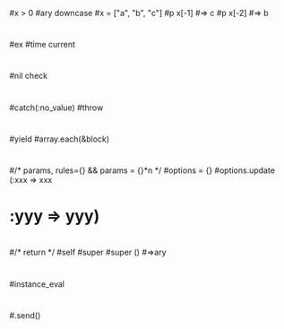 #x > 0 
#ary downcase
#x = ["a", "b", "c"]
#p x[-1] #=> c
#p x[-2] #=> b
#
#ex
#time current
#
#nil check
#
#
#catch(:no_value)
#throw
#
#yield
#array.each(&block)
#
#/* params, rules={} && params = {}*n */
#options = {}
#options.update (:xxx => xxx
#                :yyy => yyy)
#
#/* return */
#self
#super
#super () #=>ary
#
#instance_eval
#
#.send()
#
#
